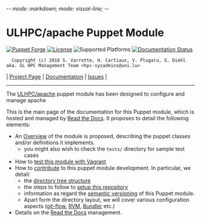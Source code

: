 -*- mode: markdown; mode: visual-line;  -*-

# ULHPC/apache Puppet Module 

[![Puppet Forge](http://img.shields.io/puppetforge/v/ULHPC/apache.svg)](https://forge.puppetlabs.com/ULHPC/apache)
[![License](http://img.shields.io/:license-GPL3.0-blue.svg)](LICENSE)
![Supported Platforms](http://img.shields.io/badge/platform-debian-lightgrey.svg)
[![Documentation Status](https://readthedocs.org/projects/ulhpc-puppet-apache/badge/?version=latest)](https://readthedocs.org/projects/ulhpc-puppet-apache/?badge=latest)

      Copyright (c) 2016 S. Varrette, H. Cartiaux, V. Plugaru, S. Diehl aka. UL HPC Management Team <hpc-sysadmins@uni.lu>

| [Project Page](https://github.com/ULHPC/puppet-apache) | [Documentation](http://ulhpc-puppet-apache.readthedocs.org/en/latest/) | [Issues](https://github.com/ULHPC/puppet-apache/issues) |


-----------
The [ULHPC/apache](https://github.com/ULHPC/puppet-apache) puppet module has been designed to configure and manage apache

This is the main page of the documentation for this Puppet module, which is hosted and managed by [Read the Docs](http://ulhpc-apache.readthedocs.org/en/latest/).
It proposes to detail the following elements:

* An [Overview](overview.md) of the module is proposed, describing the puppet classes and/or definitions it implements.
     - you might also wish to check the `tests/` directory for sample test cases 
* How to [test this module with Vagrant](vagrant.md)
* How to [contribute](contributing/index.md) to this puppet module development. In particular, we detail:
     - the [directory tree structure](contributing/layout.md)
	 - the steps to follow to [setup this repository](contributing/setup.md)
	 - information as regard the [semantic versioning](contributing/versioning.md) of this Puppet module. 
     - Apart form the directory layout, we will cover various configuration aspects ([git-flow](https://github.com/nvie/gitflow), [RVM](https://rvm.io/), [Bundler](http://bundler.io/) etc.)
* Details on the [Read the Docs](http://ulhpc-puppet-apache.readthedocs.org/en/latest/) management.


